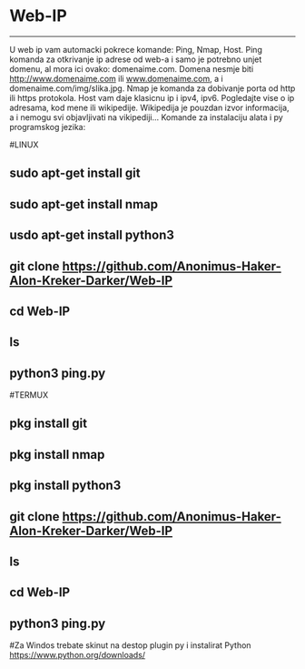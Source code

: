 # Web-IP
----
U web ip vam automacki pokrece komande: Ping, Nmap, Host.
Ping komanda za otkrivanje ip adrese od web-a i samo je potrebno unjet domenu, al mora ici ovako: domenaime.com.
Domena nesmje biti http://www.domenaime.com ili www.domenaime.com, a i domenaime.com/img/slika.jpg.
Nmap je komanda za dobivanje porta od http ili https protokola.
Host vam daje klasicnu ip i ipv4, ipv6.
Pogledajte vise o ip adresama, kod mene ili wikipedije. Wikipedija je pouzdan izvor informacija, a i nemogu svi objavljivati na vikipediji...
Komande za instalaciju alata i py programskog jezika: 

#LINUX

sudo apt-get install git
---
sudo apt-get install nmap
---
usdo apt-get install python3
---
git clone https://github.com/Anonimus-Haker-Alon-Kreker-Darker/Web-IP
---
cd Web-IP
---
ls
---
python3 ping.py
---

#TERMUX

pkg install git
---
pkg install nmap
---
pkg install python3
---
git clone https://github.com/Anonimus-Haker-Alon-Kreker-Darker/Web-IP
---
ls
---
cd Web-IP
---
python3 ping.py
---

#Za Windos trebate skinut na destop plugin py i instalirat Python https://www.python.org/downloads/
